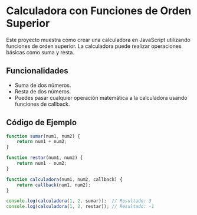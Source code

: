# Calculadora con Funciones de Orden Superior

Este proyecto muestra cómo crear una calculadora en JavaScript utilizando funciones de orden superior. La calculadora puede realizar operaciones básicas como suma y resta.

## Funcionalidades

- Suma de dos números.
- Resta de dos números.
- Puedes pasar cualquier operación matemática a la calculadora usando funciones de callback.

## Código de Ejemplo

```javascript
function sumar(num1, num2) {
    return num1 + num2;
}

function restar(num1, num2) {
    return num1 - num2;
}

function calculadora(num1, num2, callback) {
    return callback(num1, num2);
}

console.log(calculadora(1, 2, sumar));  // Resultado: 3
console.log(calculadora(1, 2, restar)); // Resultado: -1
